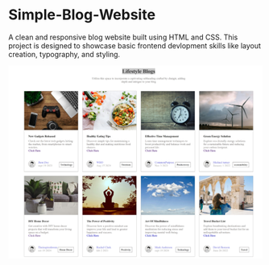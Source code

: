 # Simple-Blog-Website
<p>A clean and responsive blog website built using HTML and CSS. This project is designed to showcase basic frontend devlopment skills like layout creation, typography, and styling. </p>


![image alt](https://github.com/Sakshi-1910/Simple-Blog-Website/blob/fac14b335f8660fa0b9ad94d9cf50f72bbcbfada/images/Blog.jpeg)
